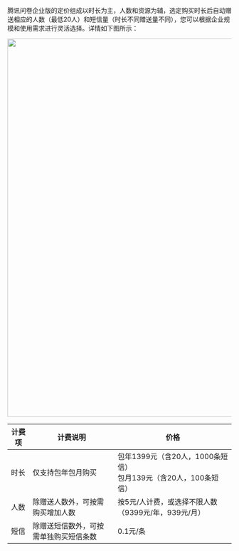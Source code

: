 腾讯问卷企业版的定价组成以时长为主，人数和资源为辅，选定购买时长后自动赠送相应的人数（最低20人）和短信量（时长不同赠送量不同），您可以根据企业规模和使用需求进行灵活选择。详情如下图所示：

<img src="https://main.qcloudimg.com/raw/b241a06c29d3f1f1588d60aae15abce9.png" width="850">  

计费项|计费说明|价格
-|-|-
时长|仅支持包年包月购买|包年1399元（含20人，1000条短信）<br>包月139元（含20人，100条短信）
人数|除赠送人数外，可按需购买增加人数|按5元/人计费，或选择不限人数（9399元/年，939元/月）
短信|除赠送短信数外，可按需单独购买短信条数|0.1元/条

